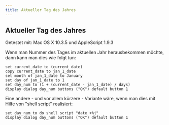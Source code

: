 ```yaml
---
title: Aktueller Tag des Jahres
---
```


## Aktueller Tag des Jahres

Getestet mit: Mac OS X 10.3.5 und AppleScript 1.9.3

Wenn man Nummer des Tages im aktuellen Jahr herausbekommen möchte, dann kann man dies wie folgt tun:

```applescript
set current_date to (current date)
copy current_date to jan_1_date
set month of jan_1_date to January
set day of jan_1_date to 1
set day_num to (1 + (current_date - jan_1_date) / days)
display dialog day_num buttons ("OK") default button 1
```

Eine andere - und vor allem kürzere - Variante wäre, wenn man dies mit Hilfe von "shell script" realisiert:

```applescript
set day_num to do shell script "date +%j"
display dialog day_num buttons ("OK") default button 1
```
